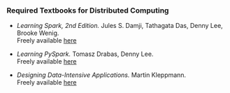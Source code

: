 ### Required Textbooks for Distributed Computing

- *Learning Spark, 2nd Edition.* Jules S. Damji, Tathagata Das, Denny Lee, Brooke Wenig.  
Freely available [here](https://learning.oreilly.com/library/view/learning-spark-2nd/9781492050032/?ar=)

- *Learning PySpark.* Tomasz Drabas, Denny Lee.  
Freely available [here](https://learning.oreilly.com/library/view/learning-pyspark/9781786463708/?ar=)


- *Designing Data-Intensive Applications.* Martin Kleppmann.  
Freely available [here](https://learning.oreilly.com/library/view/designing-data-intensive-applications/9781491903063/)
